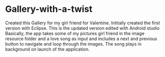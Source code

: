 # Gallery-with-a-twist
Created this Gallery for my girl friend for Valentine. 
Intitally created the first version with Eclipse. This is the updated version edited with Android studio
Basically, the app takes some of my pictures girl friend in the image resource folder and a love song as input and includes a next and 
previous button to navigate and loop through the images. The song plays in background on launch of the application. 
